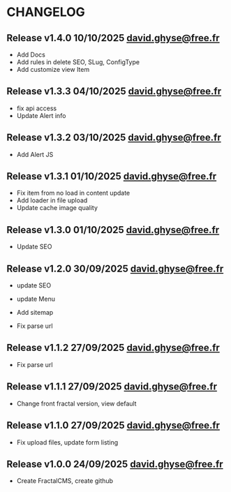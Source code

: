 CHANGELOG
=========

Release v1.4.0 10/10/2025 <david.ghyse@free.fr>
----------------------------------------------

* Add Docs
* Add rules in delete SEO, SLug, ConfigType
* Add customize view Item

Release v1.3.3 04/10/2025 <david.ghyse@free.fr>
----------------------------------------------

* fix api access
* Update Alert info

Release v1.3.2 03/10/2025 <david.ghyse@free.fr>
----------------------------------------------

* Add Alert JS

Release v1.3.1 01/10/2025 <david.ghyse@free.fr>
----------------------------------------------

* Fix item from no load in content update
* Add loader in file upload
* Update cache image quality

Release v1.3.0 01/10/2025 <david.ghyse@free.fr>
----------------------------------------------

* Update SEO

Release v1.2.0 30/09/2025 <david.ghyse@free.fr>
----------------------------------------------

* update SEO
* update Menu
* Add sitemap

*  Fix parse url

Release v1.1.2 27/09/2025 <david.ghyse@free.fr>
----------------------------------------------

*  Fix parse url

Release v1.1.1 27/09/2025 <david.ghyse@free.fr>
----------------------------------------------

*   Change front fractal version, view default

Release v1.1.0 27/09/2025 <david.ghyse@free.fr>
----------------------------------------------

*   Fix upload files, update form listing

Release v1.0.0 24/09/2025 <david.ghyse@free.fr>
----------------------------------------------

*  Create FractalCMS, create github